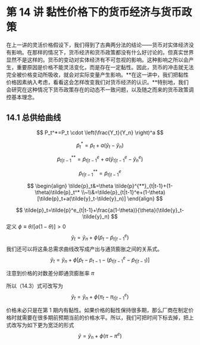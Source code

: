 # 第 14 讲 黏性价格下的货币经济与货币政策

在上一讲的灵活价格假设下，我们得到了古典两分法的结论——货币对实体经济没有影响。在那样的情况下，货币经济和货币政策都没有什么好讨论的。但真实世界显然不是这样的。货币的变动对实体经济有不可忽视的影响。这种影响之所以会产生，重要原因是价格不能灵活变化，而是存在一定黏性。因此，货币的冲击就无法完全被价格变动所吸收，就会对实际变量产生影响。**在这一讲中，我们把黏性价格因素纳入考虑，看看这会怎样改变我们对货币经济的认识。**特别地，我们会研究在这种情况下货币政策存在的动态不一致问题，以及随之而来的货币政策调控基本理念。



## 14.1 总供给曲线








$$
P_t^*=P_t \cdot \left(\frac{Y_t}{Y_n} \right)^a
$$

$$
\tilde{p}_t^*=\tilde{p}_t+a(\tilde{y}_t-\tilde{y}_n)
\tag{14.1}
$$





$$
\tilde{p}^{**}_{t|t-1}=\tilde{p}^e_{t|t-1}+a(\tilde{y}^e_{t|t-1}-\tilde{y}_n^e)
$$

$$
\tilde{p}^{**}_{t|t-1}=\tilde{p}^e_{t|t-1}
\tag{14.2}
$$

$$
\begin{align}
\tilde{p}_t&=\theta \tilde{p}^{**}_{t|t-1}+(1-\theta)\tilde{p}_t^*
\\~\\&=\tilde{p}_{t|t-1}^e+(1-\theta)[\tilde{p}_t+a(\tilde{y}_t-\tilde{y}_n)]
\end{align}
$$



$$
\tilde{p}_t=\tilde{p}^e_{t|t-1}+\frac{a(1-\theta)}{\theta}(\tilde{y}_t-\tilde{y}_n)
$$
定义 $\phi \equiv \theta / [a(1-\theta)]>0$ 
$$
\tilde{y}_t=\tilde{y}_n+\phi(\tilde{p}_t-\tilde{p}_{t|t-1}^e)
\tag{14.3}
$$
我们还可以将这条总需求曲线改写成产出与通货膨胀之间的关系式。
$$
\tilde{y}_t=\tilde{y}_n+\phi[\tilde{p}_t-\tilde{p}_{t-1}-(\tilde{p}_{t|t-1}^e-\tilde{p}_{t|t-1})]
$$




注意到价格的对数差分即通货膨胀率 $\pi$ 

所以（14.3）式可改写为
$$
\tilde{y}_t=\tilde{y}_n+\phi(\pi_t-\pi_{t|t-1}^e)
$$


价格未必只是在第 1 期内有黏性。如果价格的黏性保持很多期，那么厂商在制定价格时就需要在很多期前预期当前的价格水平。所以，我们可把时间下标去掉，把上式改写为如下更为宽泛的形式 
$$
\tilde{y}=\tilde{y}_n+\phi(\pi-\pi^e)
\tag{14.4}
$$






